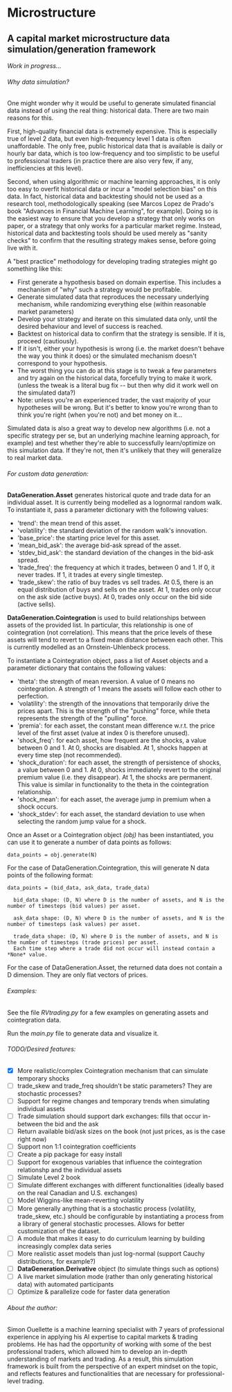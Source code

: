 # Microstructure
## A capital market microstructure data simulation/generation framework

*Work in progress...*

###### Why data simulation?

One might wonder why it would be useful to generate simulated financial data instead of using the real thing: historical data. There are two main reasons for this.

First, high-quality financial data is extremely expensive. This is especially true of level 2 data, but even high-frequency level 1 data is often unaffordable. The only free, public historical data that is available is daily or hourly bar data, which is too low-frequency and too simplistic to be useful to professional traders (in practice there are also very few, if any, inefficiencies at this level).

Second, when using algorithmic or machine learning approaches, it is only too easy to overfit historical data or incur a "model selection bias" on this data. In fact, historical data and backtesting should not be used as a research tool, methodologically speaking (see Marcos Lopez de Prado's book "Advances in Financial Machine Learning", for example). Doing so is the easiest way to ensure that you develop a strategy that only works on paper, or a strategy that only works for a particular market regime. Instead, historical data and backtesting tools should be used merely as "sanity checks" to confirm that the resulting strategy makes sense, before going live with it.

A "best practice" methodology for developing trading strategies might go something like this:
* First generate a hypothesis based on domain expertise. This includes a mechanism of "why" such a strategy would be profitable.
* Generate simulated data that reproduces the necessary underlying mechanism, while randomizing everything else (within reasonable market parameters) 
* Develop your strategy and iterate on this simulated data only, until the desired behaviour and level of success is reached.
* Backtest on historical data to confirm that the strategy is sensible. If it is, proceed (cautiously).
* If it isn't, either your hypothesis is wrong (i.e. the market doesn't behave the way you think it does) or the simulated mechanism doesn't correspond to your hypothesis.
* The worst thing you can do at this stage is to tweak a few parameters and try again on the historical data, forcefully trying to make it work. (unless the tweak is a literal bug fix -- but then why did it work well on the simulated data?)
* Note: unless you're an experienced trader, the vast majority of your hypotheses will be wrong. But it's better to know you're wrong than to think you're right (when you're not) and bet money on it...

Simulated data is also a great way to develop new algorithms (i.e. not a specific strategy per se, but an underlying machine learning approach, for example) and test whether they're able to successfully learn/optimize on this simulation data. If they're not, then it's unlikely that they will generalize to real market data.

###### For custom data generation:

**DataGeneration.Asset** generates historical quote and trade data for an individual asset. It is currently being
modelled as a lognormal random walk. To instantiate it, pass a parameter dictionary with the following values:
* 'trend': the mean trend of this asset.
* 'volatility': the standard deviation of the random walk's innovation.
* 'base_price': the starting price level for this asset.
* 'mean_bid_ask': the average bid-ask spread of the asset.
* 'stdev_bid_ask': the standard deviation of the changes in the bid-ask spread.
* 'trade_freq': the frequency at which it trades, between 0 and 1. If 0, it never trades. If 1, it trades at every single timestep.
* 'trade_skew': the ratio of buy trades vs sell trades. At 0.5, there is an equal distribution of buys and sells on the asset. At 1, trades only occur on the ask side (active buys). At 0, trades only occur on the bid side (active sells).

**DataGeneration.Cointegration** is used to build relationships between assets of the provided list. In particular, this relationship is one of cointegration (not correlation). This means that the price levels of these assets will tend to revert to a fixed mean distance between each other. This is currently modelled as an Ornstein-Uhlenbeck process.

To instantiate a Cointegration object, pass a list of Asset objects and a parameter dictionary that contains the following values:
* 'theta': the strength of mean reversion. A value of 0 means no cointegration. A strength of 1 means the assets will follow each other to perfection.
* 'volatility': the strength of the innovations that temporarily drive the prices apart. This is the strength of the "pushing" force, while theta represents the strength of the "pulling" force.
* 'premia': for each asset, the constant mean difference w.r.t. the price level of the first asset (value at index 0 is therefore unused).
* 'shock_freq': for each asset, how frequent are the shocks, a value between 0 and 1. At 0, shocks are disabled. At 1, shocks happen at every time step (not recommended).
* 'shock_duration': for each asset, the strength of persistence of shocks, a value between 0 and 1. At 0, shocks immediately revert to the original premium value (i.e. they disappear). At 1, the shocks are permanent. This value is similar in functionality to the theta in the cointegration relationship.
* 'shock_mean': for each asset, the average jump in premium when a shock occurs.
* 'shock_stdev': for each asset, the standard deviation to use when selecting the random jump value for a shock.

Once an Asset or a Cointegration object *(obj)* has been instantiated, you can use it to generate a number of data points as follows:
```
data_points = obj.generate(N)
```

For the case of DataGeneration.Cointegration, this will generate N data points of the following format:
```
data_points = (bid_data, ask_data, trade_data)

  bid_data shape: (D, N) where D is the number of assets, and N is the number of timesteps (bid values) per asset.

  ask_data shape: (D, N) where D is the number of assets, and N is the number of timesteps (ask values) per asset.

  trade_data shape: (D, N) where D is the number of assets, and N is the number of timesteps (trade prices) per asset.
  Each time step where a trade did not occur will instead contain a *None* value.
```

For the case of DataGeneration.Asset, the returned data does not contain a D dimension. They are only flat vectors of prices.

###### Examples:
See the file *RVtrading.py* for a few examples on generating assets and cointegration data.

Run the *main.py* file to generate data and visualize it. 

###### TODO/Desired features:

* [x] More realistic/complex Cointegration mechanism that can simulate temporary shocks
* [ ] trade_skew and trade_freq shouldn't be static parameters? They are stochastic processes?
* [ ] Support for regime changes and temporary trends when simulating individual assets
* [ ] Trade simulation should support dark exchanges: fills that occur in-between the bid and the ask
* [ ] Return available bid/ask sizes on the book (not just prices, as is the case right now)
* [ ] Support non 1:1 cointegration coefficients
* [ ] Create a pip package for easy install
* [ ] Support for exogenous variables that influence the cointegration relationshp and the individual assets
* [ ] Simulate Level 2 book
* [ ] Simulate different exchanges with different functionalities (ideally based on the real Canadian and U.S. exchanges)
* [ ] Model Wiggins-like mean-reverting volatility
* [ ] More generally anything that is a stochastic process (volatility, trade_skew, etc.) should be configurable by instantiating a process from a library of general stochastic processes. Allows for better customization of the dataset.
* [ ] A module that makes it easy to do curriculum learning by building increasingly complex data series
* [ ] More realistic asset models than just log-normal (support Cauchy distributions, for example?)
* [ ] **DataGeneration.Derivative** object (to simulate things such as options)
* [ ] A live market simulation mode (rather than only generating historical data) with automated participants
* [ ] Optimize & parallelize code for faster data generation

###### About the author:

Simon Ouellette is a machine learning specialist with 7 years of professional experience in applying his AI expertise
to capital markets & trading problems. He has had the opportunity of working with some of the best professional
traders, which allowed him to develop an in-depth understanding of markets and trading. As a result, this
simulation framework is built from the perspective of an expert mindset on the topic, and reflects features and functionalities that
are necessary for professional-level trading.
